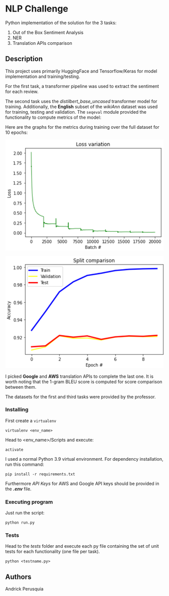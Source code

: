 # NLP Challenge

Python implementation of the solution for the 3 tasks:

1. Out of the Box Sentiment Analysis 
2. NER
3. Translation APIs comparison

## Description

This project uses primarily HuggingFace and Tensorflow/Keras for model implementation and training/testing.

For the first task, a transformer pipeline was used to extract the sentiment for each review.

The second task uses the *distilbert_base_uncased* transformer model for training. 
Additionally, the **English** subset of the *wikiAnn* dataset was used for training, testing and validation.
The <code>seqeval</code> module provided the functionality to compute metrics of the model:

Here are the graphs for the metrics during training over the full dataset for 10 epochs:

![batch loss](https://github.com/A01378649/NLP_Challenge/blob/main/loss.png?raw=true)

![epoch metrics](https://github.com/A01378649/NLP_Challenge/blob/main/split.png?raw=true)

I picked **Google** and **AWS** translation APIs to complete the last one.
It is worth noting that the 1-gram BLEU score is computed for score comparison between them.

The datasets for the first and third tasks were provided by the professor.

### Installing

First create a <code>virtualenv</code>
	
	virtualenv <env_name>

Head to <env_name>/Scripts and execute:
	
	activate

I used a normal Python 3.9 virtual environment. For dependency installation, run this command:

	pip install -r requirements.txt

Furthermore *API Keys* for AWS and Google API keys should be provided in the ***.env*** file.

### Executing program

Just run the script:
	
	python run.py

### Tests

Head to the *tests* folder and execute each py file containing the set of unit tests for each functionality (one file per task).

	python <testname.py>

## Authors

Andrick Perusquia